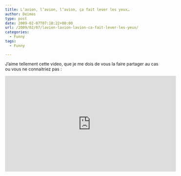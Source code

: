 ```yaml
---
title: L’avion, l’avion, l’avion, ça fait lever les yeux…
author: Deimos
type: post
date: 2009-02-07T07:10:22+00:00
url: /2009/02/07/lavion-lavion-lavion-ca-fait-lever-les-yeux/
categories:
  - Funny
tags:
  - Funny

---
```


J’aime tellement cette video, que je me dois de vous la faire partager au cas ou vous ne connaitriez pas :

<iframe width="560" height="315" src="https://www.youtube.com/embed/rIo-62_aKbE" frameborder="0" allowfullscreen></iframe>
